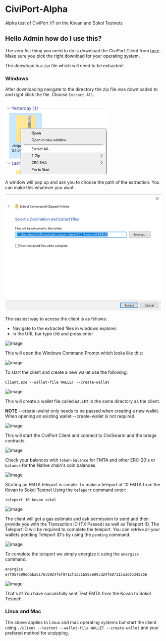 # CiviPort-Alpha
Alpha test of CiviPort V1 on the Kovan and Sokol Testnets

## Hello Admin how do I use this?

The very fist thing you need to do is download the CiviPort Client from [here](https://github.com/Civitas-Fundamenta/CiviPort-Alpha/releases). Make sure you pick the right download for your operating system.

The donwload is a zip file which will need to be extracted:

### Windows

After downloading navigate to the directory the zip file was downloaded to and right click the flie.  Choose `Extract All`.

![Extract1](https://github.com/Civitas-Fundamenta/CiviPort-Alpha/blob/main/extract1.png)

A window will pop up and ask you to choose the path of the extraction.  You can make this whatever you want.

![Extract2](https://github.com/Civitas-Fundamenta/CiviPort-Alpha/blob/main/extract2.png)

The easiest way to access the client is as follows:

- Navigate to the extracted files in windows explorer.
- in the URL bar type `CMD` and press enter

![image](https://user-images.githubusercontent.com/41549105/111911676-293d2800-8a2c-11eb-9471-d7f885b4f4c0.png)

This will open the Windows Command Prompt which looks like this:

![image](https://user-images.githubusercontent.com/41549105/116725994-ec0b7480-a99f-11eb-87be-3293d8857e04.png)

To start the client and create a new wallet use the following:

`Client.exe --wallet-file WALLET --create-wallet`

![image](https://user-images.githubusercontent.com/41549105/116726487-94213d80-a9a0-11eb-854b-7bd6e2cc14ba.png)

This will create a wallet file called `WALLET` in the same directory as the client.  

**NOTE** --create-wallet only needs to be passed when creating a new wallet.  When opening an existing wallet --create-wallet is not required.

![image](https://user-images.githubusercontent.com/41549105/116727247-89b37380-a9a1-11eb-9d76-640aebce875a.png)

This will start the CiviPort Client and connect to CiviSwarm and the bridge contracts. 

![image](https://user-images.githubusercontent.com/41549105/116727374-b5365e00-a9a1-11eb-9f76-c72774728da9.png)

Check your balances with `token-balance` for FMTA and other ERC-20's or `balance` for the Native chain's coin balances.

![image](https://user-images.githubusercontent.com/41549105/116767424-4a127900-a9ed-11eb-99d4-98ce39c1055b.png)

Starting an FMTA teleport is simple. To make a teleport of 10 FMTA from the Kovan to Sokol Testnet Using the `teleport` command enter:

`teleport 10 kovan sokol`

![image](https://user-images.githubusercontent.com/41549105/111928909-9e374e80-8a7a-11eb-8477-a1a5b5299776.png)

The client will get a gas estimate and ask permission to send and then provide you with the Transaction ID (TX Passed) as well as Teleport ID.  The Teleport ID will be required to complete the teleport.  You can retrive all your wallets pending Teleport ID's by using the `pending` command.

![image](https://user-images.githubusercontent.com/41549105/111929096-0a19b700-8a7b-11eb-9101-06b91e309dac.png)

To complete the teleport we simply energize it using the `energize` command.

`energize e7f057609ddbba6176c6924fef9712f1c51b595e09cd24f607115a3c0b342256`

![image](https://user-images.githubusercontent.com/41549105/111929192-43eabd80-8a7b-11eb-912a-132a9a1c50db.png)

That's it!  You have succesfully sent Test FMTA from the Kovan to Sokol Testnet!

### Linux and Mac

The above applies to Linux and mac operating systems but start the client using `./client --testnet --wallet-file WALLET --create-wallet` and your prefered method for unzipping.



